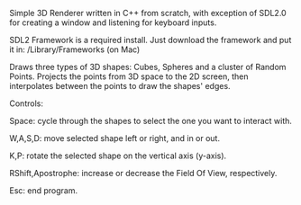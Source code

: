 Simple 3D Renderer written in C++ from scratch, with exception of SDL2.0 for creating a window and listening for keyboard inputs.

SDL2 Framework is a required install. Just download the framework and put it in:
/Library/Frameworks (on Mac)

Draws three types of 3D shapes: Cubes, Spheres and a cluster of Random Points.
Projects the points from 3D space to the 2D screen, 
then interpolates between the points to draw the shapes' edges.

Controls:

Space: cycle through the shapes to select the one you want to interact with.

W,A,S,D: move selected shape left or right, and in or out.

K,P: rotate the selected shape on the vertical axis (y-axis).

RShift,Apostrophe: increase or decrease the Field Of View, respectively.

Esc: end program.